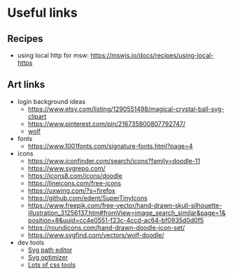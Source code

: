 # Useful links

## Recipes

- using local http for msw: <https://mswjs.io/docs/recipes/using-local-https>

## Art links

- login background ideas
    - <https://www.etsy.com/listing/1290551498/magical-crystal-ball-svg-clipart>
    - <https://www.pinterest.com/pin/216735800807792747/>
    - [wolf](https://pixabay.com/photos/wolves-wolf-pack-forest-woods-2864647/)
- fonts
    - <https://www.1001fonts.com/signature-fonts.html?page=4>
- icons
    - <https://www.iconfinder.com/search/icons?family=doodle-11>
    - <https://www.svgrepo.com/>
    - <https://icons8.com/icons/doodle>
    - <https://lineicons.com/free-icons>
    - <https://uxwing.com/?s=firefox>
    - <https://github.com/edent/SuperTinyIcons>
    - <https://www.freepik.com/free-vector/hand-drawn-skull-silhouette-illustration_31256137.htm#fromView=image_search_similar&page=1&position=8&uuid=cc4e0551-f23c-4ccd-ac64-bf0935d0d0f5>
    - <https://roundicons.com/hand-drawn-doodle-icon-set/>
    - <https://www.svgfind.com/vectors/wolf-doodle/>
- dev tools
    - [Svg path editor](https://yqnn.github.io/svg-path-editor/)
    - [Svg optimizer](https://svgomg.net/)
    - [Lots of css tools](https://dev.to/lissy93/super-useful-css-resources-1ba)
